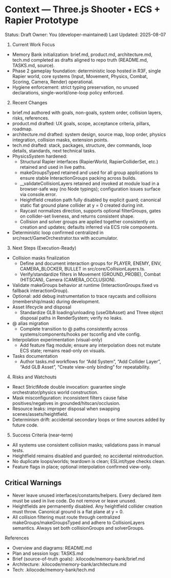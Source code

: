 # Context — Three.js Shooter • ECS + Rapier Prototype

Status: Draft
Owner: You (developer-maintained)
Last Updated: 2025-08-07

1. Current Work Focus
- Memory Bank initialization: brief.md, product.md, architecture.md, tech.md completed as drafts aligned to repo truth (README.md, TASKS.md, source).
- Phase 2 gameplay foundation: deterministic loop hosted in R3F, single Rapier world, core systems (Input, Movement, Physics, Combat, Scoring, Camera, Render) operational.
- Hygiene enforcement: strict typing preservation, no unused declarations, single-world/one-loop policy enforced.

2. Recent Changes
- brief.md authored with goals, non-goals, system order, collision layers, risks, references.
- product.md drafted: UX goals, scope, acceptance criteria, pillars, roadmap.
- architecture.md drafted: system design, source map, loop order, physics integration, collision masks, extension points.
- tech.md drafted: stack, packages, structure, dev commands, loop details, standards, next technical tasks.
- PhysicsSystem hardened:
  - Structural Rapier interfaces (RapierWorld, RapierColliderSet, etc.) retained and used in live paths.
  - makeGroupsTyped retained and used for all group applications to ensure stable InteractionGroups packing across builds.
  - __validateCollisionLayers retained and invoked at module load in a browser-safe way (no Node typings); configuration issues surface via console.error.
  - Heightfield creation path fully disabled by explicit guard; canonical static flat ground plane collider at y = 0 created during init.
  - Raycast normalizes direction, supports optional filterGroups, gates on collider-set liveness, and returns consistent shape.
  - Collision and solver groups are applied together consistently on creation and updates; defaults inferred via ECS role components.
- Deterministic loop confirmed centralized in src/react/GameOrchestrator.tsx with accumulator.

3. Next Steps (Execution-Ready)
- Collision masks finalization
  - Define and document interaction groups for PLAYER, ENEMY, ENV, CAMERA_BLOCKER, BULLET in src/core/CollisionLayers.ts.
  - Verify/standardize filters in Movement (GROUND_PROBE), Combat (HITSCAN), Camera (CAMERA_OCCLUSION).
- Validate makeGroups behavior at runtime (InteractionGroups.fixed vs fallback interactionGroup).
- Optional: add debug instrumentation to trace raycasts and collisions (membership/mask) during development.
- Asset lifecycle and disposal
  - Standardize GLB loading/unloading (useGlbAsset) and Three object disposal paths in RenderSystem; verify no leaks.
- @ alias migration
  - Complete transition to @ paths consistently across systems/components/hooks per tsconfig and vite config.
- Interpolation experimentation (visual-only)
  - Add feature flag module; ensure any interpolation does not mutate ECS state; remains read-only on visuals.
- Tasks documentation
  - Author tasks.md workflows for “Add System”, “Add Collider Layer”, “Add GLB Asset”, “Create view-only binding” for repeatability.

4. Risks and Watchouts
- React StrictMode double invocation: guarantee single orchestrator/physics world construction.
- Mask misconfiguration: inconsistent filters cause false positives/negatives in grounded/hitscan/occlusion.
- Resource leaks: improper disposal when swapping scenes/assets/heightfield.
- Determinism drift: accidental secondary loops or time sources added by future code.

5. Success Criteria (near-term)
- All systems use consistent collision masks; validations pass in manual tests.
- Heightfield remains disabled and guarded; no accidental reintroduction.
- No duplicate loops/worlds; teardown is clean; ESLint/type checks clean.
- Feature flags in place; optional interpolation confirmed view-only.

## Critical Warnings
- Never leave unused interfaces/constants/helpers. Every declared item must be used in live code. Do not remove or leave unused.
- Heightfields are permanently disabled. Any heightfield collider creation must throw. Canonical ground is a flat plane at y = 0.
- All collision filtering must route through centralized makeGroups/makeGroupsTyped and adhere to CollisionLayers semantics. Always set both collisionGroups and solverGroups.

References
- Overview and diagrams: README.md
- Plan and session logs: TASKS.md
- Brief (source-of-truth goals): .kilocode/memory-bank/brief.md
- Architecture: .kilocode/memory-bank/architecture.md
- Tech: .kilocode/memory-bank/tech.md